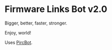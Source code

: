 # Firmware Links Bot v2.0

Bigger, better, faster, stronger.

Enjoy, world!

Uses [PircBot](http://www.jibble.org/pircbot.php).